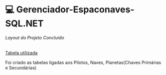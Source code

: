 



 # :computer:  Gerenciador-Espaconaves-SQL.NET
######  Layout do Projeto Concluído

[Tabela utilizada ](https://github.com/Doni-zete/Gerenciador-Espaconaves-SQL.NET/blob/main/scripts/Scripts%20para%20cria%C3%A7%C3%A3o%20do%20banco.sql)

Foi criado as tabelas ligadas aos Pilotos, Naves, Planetas(Chaves Primárias e Secundárias)



